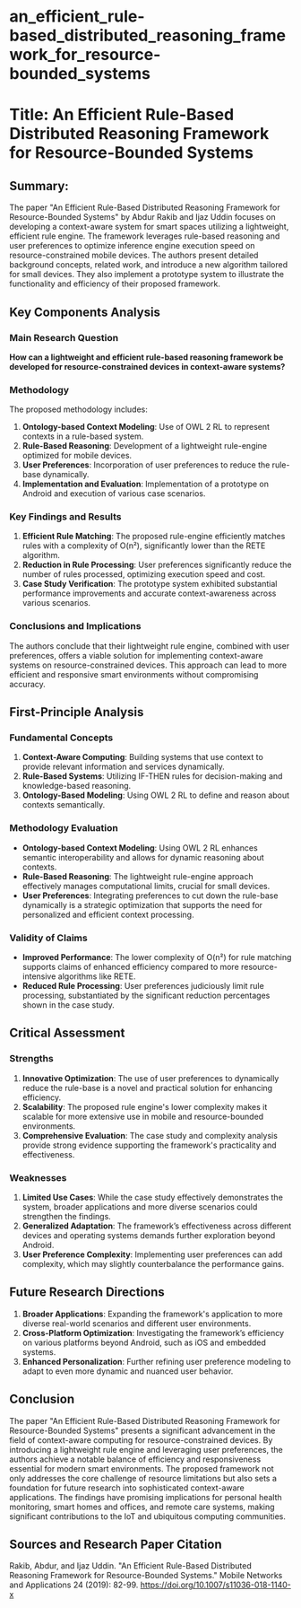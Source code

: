 # an_efficient_rule-based_distributed_reasoning_framework_for_resource-bounded_systems

# Title: An Efficient Rule-Based Distributed Reasoning Framework for Resource-Bounded Systems

## Summary:
The paper "An Efficient Rule-Based Distributed Reasoning Framework for Resource-Bounded Systems" by Abdur Rakib and Ijaz Uddin focuses on developing a context-aware system for smart spaces utilizing a lightweight, efficient rule engine. The framework leverages rule-based reasoning and user preferences to optimize inference engine execution speed on resource-constrained mobile devices. The authors present detailed background concepts, related work, and introduce a new algorithm tailored for small devices. They also implement a prototype system to illustrate the functionality and efficiency of their proposed framework.

## Key Components Analysis

### Main Research Question
**How can a lightweight and efficient rule-based reasoning framework be developed for resource-constrained devices in context-aware systems?**

### Methodology
The proposed methodology includes:
1. **Ontology-based Context Modeling**: Use of OWL 2 RL to represent contexts in a rule-based system.
2. **Rule-Based Reasoning**: Development of a lightweight rule-engine optimized for mobile devices.
3. **User Preferences**: Incorporation of user preferences to reduce the rule-base dynamically.
4. **Implementation and Evaluation**: Implementation of a prototype on Android and execution of various case scenarios.

### Key Findings and Results
1. **Efficient Rule Matching**: The proposed rule-engine efficiently matches rules with a complexity of O(n²), significantly lower than the RETE algorithm.
2. **Reduction in Rule Processing**: User preferences significantly reduce the number of rules processed, optimizing execution speed and cost.
3. **Case Study Verification**: The prototype system exhibited substantial performance improvements and accurate context-awareness across various scenarios.

### Conclusions and Implications
The authors conclude that their lightweight rule engine, combined with user preferences, offers a viable solution for implementing context-aware systems on resource-constrained devices. This approach can lead to more efficient and responsive smart environments without compromising accuracy.

## First-Principle Analysis

### Fundamental Concepts
1. **Context-Aware Computing**: Building systems that use context to provide relevant information and services dynamically.
2. **Rule-Based Systems**: Utilizing IF-THEN rules for decision-making and knowledge-based reasoning.
3. **Ontology-Based Modeling**: Using OWL 2 RL to define and reason about contexts semantically.

### Methodology Evaluation
- **Ontology-based Context Modeling**: Using OWL 2 RL enhances semantic interoperability and allows for dynamic reasoning about contexts.
- **Rule-Based Reasoning**: The lightweight rule-engine approach effectively manages computational limits, crucial for small devices.
- **User Preferences**: Integrating preferences to cut down the rule-base dynamically is a strategic optimization that supports the need for personalized and efficient context processing.

### Validity of Claims
- **Improved Performance**: The lower complexity of O(n²) for rule matching supports claims of enhanced efficiency compared to more resource-intensive algorithms like RETE.
- **Reduced Rule Processing**: User preferences judiciously limit rule processing, substantiated by the significant reduction percentages shown in the case study.

## Critical Assessment

### Strengths
1. **Innovative Optimization**: The use of user preferences to dynamically reduce the rule-base is a novel and practical solution for enhancing efficiency.
2. **Scalability**: The proposed rule engine's lower complexity makes it scalable for more extensive use in mobile and resource-bounded environments.
3. **Comprehensive Evaluation**: The case study and complexity analysis provide strong evidence supporting the framework's practicality and effectiveness.

### Weaknesses
1. **Limited Use Cases**: While the case study effectively demonstrates the system, broader applications and more diverse scenarios could strengthen the findings.
2. **Generalized Adaptation**: The framework’s effectiveness across different devices and operating systems demands further exploration beyond Android.
3. **User Preference Complexity**: Implementing user preferences can add complexity, which may slightly counterbalance the performance gains.

## Future Research Directions
1. **Broader Applications**: Expanding the framework's application to more diverse real-world scenarios and different user environments.
2. **Cross-Platform Optimization**: Investigating the framework’s efficiency on various platforms beyond Android, such as iOS and embedded systems.
3. **Enhanced Personalization**: Further refining user preference modeling to adapt to even more dynamic and nuanced user behavior.

## Conclusion
The paper "An Efficient Rule-Based Distributed Reasoning Framework for Resource-Bounded Systems" presents a significant advancement in the field of context-aware computing for resource-constrained devices. By introducing a lightweight rule engine and leveraging user preferences, the authors achieve a notable balance of efficiency and responsiveness essential for modern smart environments. The proposed framework not only addresses the core challenge of resource limitations but also sets a foundation for future research into sophisticated context-aware applications. The findings have promising implications for personal health monitoring, smart homes and offices, and remote care systems, making significant contributions to the IoT and ubiquitous computing communities.

## Sources and Research Paper Citation
Rakib, Abdur, and Ijaz Uddin. "An Efficient Rule-Based Distributed Reasoning Framework for Resource-Bounded Systems." Mobile Networks and Applications 24 (2019): 82-99. https://doi.org/10.1007/s11036-018-1140-x